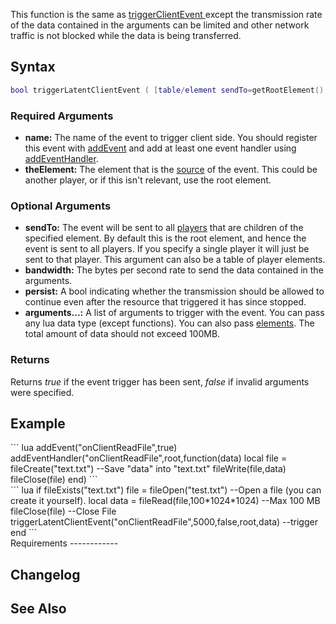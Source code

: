 This function is the same as [triggerClientEvent ](/docs/triggerClientEvent_.md "wikilink") except the transmission rate of the data contained in the arguments can be limited and other network traffic is not blocked while the data is being transferred.

Syntax
------

``` lua
bool triggerLatentClientEvent ( [table/element sendTo=getRootElement(),] string name, [int bandwidth=50000,] [bool persist=false,] element theElement, [arguments...] )
```

### Required Arguments

-   **name:** The name of the event to trigger client side. You should register this event with [addEvent](/docs/addEvent.md "wikilink") and add at least one event handler using [addEventHandler](/addEventHandler.md "wikilink").
-   **theElement:** The element that is the [source](/docs/Event_system#Event_handlers.md "wikilink") of the event. This could be another player, or if this isn't relevant, use the root element.

### Optional Arguments

-   **sendTo:** The event will be sent to all [players](/docs/player.md "wikilink") that are children of the specified element. By default this is the root element, and hence the event is sent to all players. If you specify a single player it will just be sent to that player. This argument can also be a table of player elements.
-   **bandwidth:** The bytes per second rate to send the data contained in the arguments.
-   **persist:** A bool indicating whether the transmission should be allowed to continue even after the resource that triggered it has since stopped.
-   **arguments...:** A list of arguments to trigger with the event. You can pass any lua data type (except functions). You can also pass [elements](/docs/element.md "wikilink"). The total amount of data should not exceed 100MB.

### Returns

Returns *true* if the event trigger has been sent, *false* if invalid arguments were specified.

Example
-------

<section name="Client" class="client" show="true">
``` lua
addEvent("onClientReadFile",true)
addEventHandler("onClientReadFile",root,function(data)
    local file = fileCreate("text.txt")                 --Save "data" into "text.txt"
    fileWrite(file,data)
    fileClose(file)
end)
```

</section>
<section name="Server" class="server" show="true">
``` lua
if fileExists("text.txt")
    file = fileOpen("test.txt")                     --Open a file (you can create it yourself).
    local data = fileRead(file,100*1024*1024)               --Max 100 MB
    fileClose(file)                             --Close File
    triggerLatentClientEvent("onClientReadFile",5000,false,root,data)   --trigger
end
```

</section>
Requirements
------------

Changelog
---------

See Also
--------
